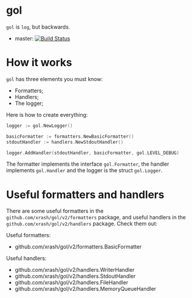 # gol

`gol` is `log`, but backwards.

* master: [![Build Status](https://travis-ci.org/xrash/gol.svg?branch=master)](http://travis-ci.org/xrash/gol)

# How it works

`gol` has three elements you must know:

 - Formatters;
 - Handlers;
 - The logger;

Here is how to create everything:

```go
logger := gol.NewLogger()

basicFormatter := formatters.NewBasicFormatter()
stdoutHandler := handlers.NewStdoutHandler()

logger.AddHandler(stdoutHandler, basicFormatter, gol.LEVEL_DEBUG)
```

The formatter implements the interface `gol.Formatter`, the handler implements `gol.Handler` and the logger is the struct `gol.Logger`.

# Useful formatters and handlers

There are some useful formatters in the `github.com/xrash/gol/v2/formatters` package, and useful handlers in the `github.com/xrash/gol/v2/handlers` package. Check them out:

Useful formatters:

 - github.com/xrash/gol/v2/formatters.BasicFormatter

Useful handlers:

 - github.com/xrash/gol/v2/handlers.WriterHandler
 - github.com/xrash/gol/v2/handlers.StdoutHandler
 - github.com/xrash/gol/v2/handlers.FileHandler
 - github.com/xrash/gol/v2/handlers.MemoryQueueHandler
